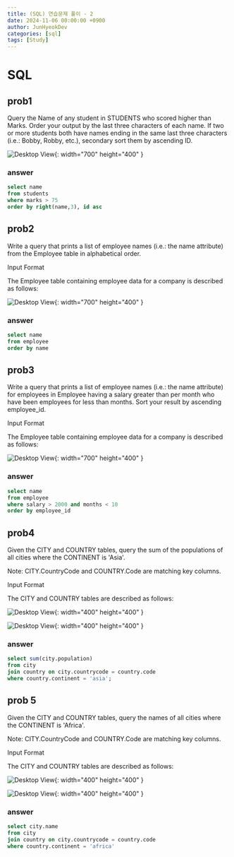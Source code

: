 ```yaml
---
title: (SQL) 연습문제 풀이 - 2
date: 2024-11-06 00:00:00 +0900
author: JunHyeokDev
categories: [sql]
tags: [Study]
---
```


# SQL

## prob1

Query the Name of any student in STUDENTS who scored higher than  Marks. Order your output by the last three characters of each name. If two or more students both have names ending in the same last three characters (i.e.: Bobby, Robby, etc.), secondary sort them by ascending ID.

![Desktop View](/assets/sql/students.png){: width="700" height="400" }


### answer

```sql
select name
from students
where marks > 75
order by right(name,3), id asc
```

## prob2

Write a query that prints a list of employee names (i.e.: the name attribute) from the Employee table in alphabetical order.

Input Format

The Employee table containing employee data for a company is described as follows:

![Desktop View](/assets/sql/employee.png){: width="700" height="400" }


### answer

```sql
select name
from employee
order by name
```

## prob3

Write a query that prints a list of employee names (i.e.: the name attribute) for employees in Employee having a salary greater than  per month who have been employees for less than  months. Sort your result by ascending employee_id.

Input Format

The Employee table containing employee data for a company is described as follows:

![Desktop View](/assets/sql/employee.png){: width="700" height="400" }

### answer

```sql
select name
from employee
where salary > 2000 and months < 10
order by employee_id
```

## prob4

Given the CITY and COUNTRY tables, query the sum of the populations of all cities where the CONTINENT is 'Asia'.

Note: CITY.CountryCode and COUNTRY.Code are matching key columns.

Input Format

The CITY and COUNTRY tables are described as follows:

![Desktop View](/assets/sql/city.png){: width="400" height="400" }

![Desktop View](/assets/sql/country.png){: width="400" height="400" }

### answer

```sql
select sum(city.population)
from city
join country on city.countrycode = country.code
where country.continent = 'asia';
```

## prob 5

Given the CITY and COUNTRY tables, query the names of all cities where the CONTINENT is 'Africa'.

Note: CITY.CountryCode and COUNTRY.Code are matching key columns.

Input Format

The CITY and COUNTRY tables are described as follows:

![Desktop View](/assets/sql/city.png){: width="400" height="400" }

![Desktop View](/assets/sql/country.png){: width="400" height="400" }

### answer

```sql
select city.name
from city
join country on city.countrycode = country.code
where country.continent = 'africa'
```
